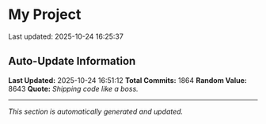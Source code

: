 # My Project


Last updated: 2025-10-24 16:25:37















































































































































































































































































































































































































































































































































































































































































































































































































































































































































































































































































































































































































































































































































































































































































































































































































































































































































































































































































































































































































































































































































































































































































































































## Auto-Update Information

**Last Updated:** 2025-10-24 16:51:12
**Total Commits:** 1864
**Random Value:** 8643
**Quote:** _Shipping code like a boss._

---
_This section is automatically generated and updated._